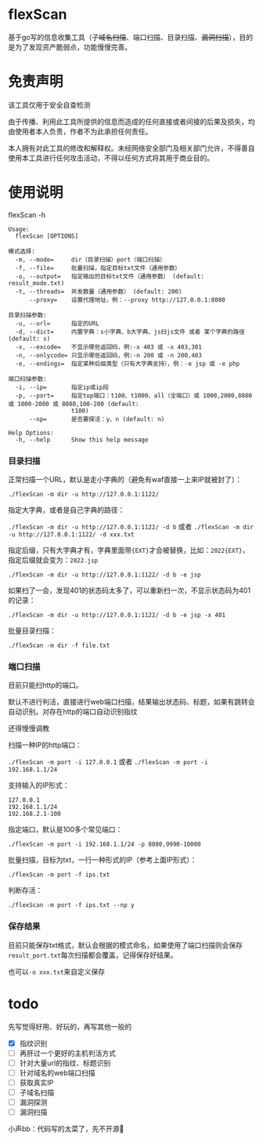 # flexScan
基于go写的信息收集工具（~~子域名扫描~~、端口扫描、目录扫描、~~漏洞扫描~~），目的是为了发现资产脆弱点，功能慢慢完善。
# 免责声明

该工具仅用于安全自查检测

由于传播、利用此工具所提供的信息而造成的任何直接或者间接的后果及损失，均由使用者本人负责，作者不为此承担任何责任。

本人拥有对此工具的修改和解释权。未经网络安全部门及相关部门允许，不得善自使用本工具进行任何攻击活动，不得以任何方式将其用于商业目的。

# 使用说明

flexScan -h

```
Usage:
  flexScan [OPTIONS]

模式选择:
  -m, --mode=     dir（目录扫描）port（端口扫描）
  -f, --file=     批量扫描，指定目标txt文件（通用参数）
  -o, --output=   指定输出的目标txt文件（通用参数） (default: result_mode.txt)
  -t, --threads=  并发数量（通用参数） (default: 200)
      --proxy=    设置代理地址，例：--proxy http://127.0.0.1:8080

目录扫描参数:
  -u, --url=      指定的URL
  -d, --dict=     内置字典：s小字典、b大字典、js扫js文件 或者 某个字典的路径 (default: s)
  -x, --excode=   不显示哪些返回码，例:-x 403 或 -x 403,301
  -n, --onlycode= 只显示哪些返回码，例:-n 200 或 -n 200,403
  -e, --endings=  指定某种后缀类型（只有大字典支持），例：-e jsp 或 -e php

端口扫描参数:
  -i, --ip=       指定ip或ip段
  -p, --port=     指定top端口：t100、t1000、all（全端口）或 1000,2000,8080 或 1000-2000 或 8080,100-200 (default:
                  t100)
      --np=       是否要探活：y、n (default: n)

Help Options:
  -h, --help      Show this help message
```

### 目录扫描

正常扫描一个URL，默认是走小字典的（避免有waf直接一上来IP就被封了）：

`./flexScan -m dir -u http://127.0.0.1:1122/`

指定大字典，或者是自己字典的路径：

`./flexScan -m dir -u http://127.0.0.1:1122/ -d b` 或者 `./flexScan -m dir -u http://127.0.0.1:1122/ -d xxx.txt`

指定后缀，只有大字典才有，字典里面带`{EXT}`才会被替换，比如：`2022{EXT}`，指定后缀就会变为：`2022.jsp`

`./flexScan -m dir -u http://127.0.0.1:1122/ -d b -e jsp`

如果扫了一会，发现401的状态码太多了，可以重新扫一次，不显示状态码为401的记录：

`./flexScan -m dir -u http://127.0.0.1:1122/ -d b -e jsp -x 401`

批量目录扫描：

`./flexScan -m dir -f file.txt`

### 端口扫描

目前只能扫http的端口。

默认不进行判活，直接进行web端口扫描，结果输出状态码、标题，如果有跳转会自动识别。对存在http的端口自动识别指纹

还得慢慢调教

扫描一种IP的http端口：

`./flexScan -m port -i 127.0.0.1`  或者  `./flexScan -m port -i 192.168.1.1/24`

支持输入的IP形式：
```
127.0.0.1
192.168.1.1/24
192.168.2.1-100
```

指定端口，默认是100多个常见端口：

`./flexScan -m port -i 192.168.1.1/24 -p 8080,9990-10000`

批量扫描，目标为txt，一行一种形式的IP（参考上面IP形式）：

`./flexScan -m port -f ips.txt`

判断存活：

`./flexScan -m port -f ips.txt --np y`

### 保存结果

目前只能保存txt格式，默认会根据的模式命名，如果使用了端口扫描则会保存`result_port.txt`每次扫描都会覆盖，记得保存好结果。

也可以`-o xxx.txt`来自定义保存

# todo
先写觉得好用、好玩的，再写其他一般的
- [x] 指纹识别
- [ ] 再肝过一个更好的主机判活方式
- [ ] 针对大量url的指纹、标题识别
- [ ] 针对域名的web端口扫描
- [ ] 获取真实IP
- [ ] 子域名扫描
- [ ] 漏洞探测
- [ ] 漏洞扫描

小声bb：代码写的太菜了，先不开源🙈
